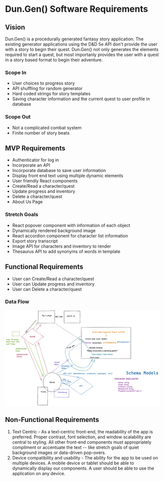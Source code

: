 # Dun.Gen() Software Requirements

## Vision

Dun.Gen() is a procedurally generated fantasy story application. The existing generator applications using the D&D 5e API don't provide the user with a story to begin their quest. Dun.Gen() not only generates the elements required to start a quest, but most importanly provides the user with a quest in a story based format to begin their adventure.

### Scope In

- User choices to progress story
- API shuffling for random generator
- Hard coded strings for story templates
- Saving character information and the current quest to user profile in database

### Scope Out

- Not a complicated combat system
- Finite number of story beats

## MVP Requirements

- Authenticator for log in
- Incorporate an API
- Incorporate database to save user information
- Display front end text using multiple dynamic elements
- User friendly React components
- Create/Read a character/quest
- Update progress and inventory
- Delete a character/quest
- About Us Page

### Stretch Goals

- React popover component with information of each object
- Dynamically rendered background image
- React accordion component for character list information
- Export story transcript
- Image API for characters and inventory to render
- Thesaurus API to add synonyms of words in template

## Functional Requirements

- User can Create/Read a character/quest
- User can Update progress and inventory
- User can Delete a character/quest
  
### Data Flow

![Data Flow Diagram](/src/img/dom-data-schema-two.png)

## Non-Functional Requirements

1. Text Centric - As a text-centric front-end, the readability of the app is preferred. Proper contrast, font selection, and window scalability are central to styling. All other front-end components must appropriately compliment or accentuate the text -- like stretch goals of quiet background images or data-driven pop-overs.
2. Device compatibility and usability - The ability for the app to be used on multiple devices. A mobile device or tablet should be able to dynamically display our components. A user should be able to use the application on any device.
